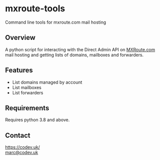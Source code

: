 # mxroute-tools

Command line tools for mxroute.com mail hosting

## Overview

A python script for interacting with the Direct Admin API on [MXRoute.com](https://mxroute.com) mail hosting and getting lists of domains, mailboxes and forwarders.

## Features

* List domains managed by account
* List mailboxes
* List forwarders

## Requirements

Requires python 3.8 and above.

## Contact

https://codev.uk/  
marc@codev.uk
